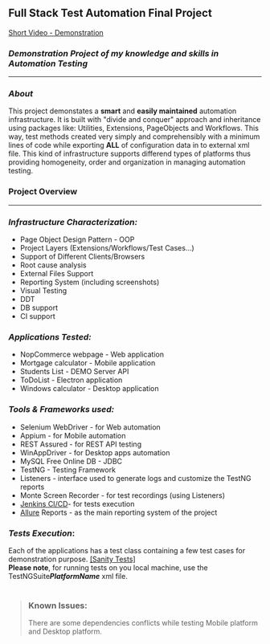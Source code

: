 ## **Full Stack Test Automation Final Project**   
[Short Video - Demonstration](https://drive.google.com/file/d/13OClHJ0irwzNFokqiofS3iJgrQ8XJunE/view?usp=sharing)

### ***Demonstration Project of my knowledge and skills in Automation Testing***
____________________________________________________

### ***About***    
This project demonstates a **smart** and **easily maintained** automation infrastructure. It is built with "divide and conquer" approach and inheritance using packages like: Utilities, Extensions, PageObjects and Workflows. This way, test methods created very simply and comprehensibly with a minimum lines of code while exporting **ALL** of configuration data in to external xml file. This kind of infrastructure supports differend types of platforms thus providing homogeneity, order and organization in managing automation testing.

### **Project Overview**
***
### **_Infrastructure Characterization:_**
* Page Object Design Pattern - OOP
* Project Layers (Extensions/Workflows/Test Cases...)
* Support of Different Clients/Browsers
* Root cause analysis
* External Files Support
* Reporting System (including screenshots)
* Visual Testing
* DDT
* DB support
* CI support  

### _Applications Tested:_
* NopCommerce webpage - Web application
* Mortgage calculator - Mobile application
* Students List - DEMO Server API
* ToDoList - Electron application
* Windows calculator - Desktop application

### _Tools & Frameworks used:_
* Selenium WebDriver - for Web automation
* Appium - for Mobile automation
* REST Assured - for REST API testing
* WinAppDriver - for Desktop apps automation
* MySQL Free Online DB - JDBC
* TestNG - Testing Framework
* Listeners - interface used to generate logs and customize the TestNG reports
* Monte Screen Recorder - for test recordings (using Listeners)
* [Jenkins CI/CD](https://www.jenkins.io/)- for tests execution
* [Allure](http://allure.qatools.ru/) Reports - as the main reporting system of the project

### _Tests Execution_:
Each of the applications has a test class containing a few test cases for demonstration purpose.
[[Sanity Tests]](https://github.com/OxanaDrezner/FullStackTestAutomationFinalProject/tree/master/src/test/java/sanity)   
**Please note**, for running tests on you local machine, use the TestNGSuite***PlatformName*** xml file.      
<br>    

> ### **Known Issues:**
> There are some dependencies conflicts while testing Mobile platform and Desktop platform.
